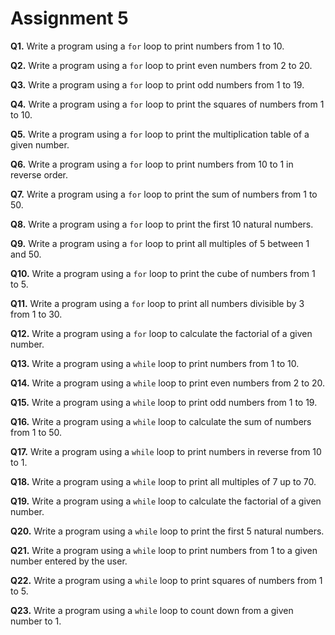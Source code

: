# Assignment 5


**Q1.** Write a program using a `for` loop to print numbers from 1 to 10.

**Q2.** Write a program using a `for` loop to print even numbers from 2 to 20.

**Q3.** Write a program using a `for` loop to print odd numbers from 1 to 19.

**Q4.** Write a program using a `for` loop to print the squares of numbers from 1 to 10.

**Q5.** Write a program using a `for` loop to print the multiplication table of a given number.

**Q6.** Write a program using a `for` loop to print numbers from 10 to 1 in reverse order.

**Q7.** Write a program using a `for` loop to print the sum of numbers from 1 to 50.

**Q8.** Write a program using a `for` loop to print the first 10 natural numbers.

**Q9.** Write a program using a `for` loop to print all multiples of 5 between 1 and 50.

**Q10.** Write a program using a `for` loop to print the cube of numbers from 1 to 5.

**Q11.** Write a program using a `for` loop to print all numbers divisible by 3 from 1 to 30.

**Q12.** Write a program using a `for` loop to calculate the factorial of a given number.

**Q13.** Write a program using a `while` loop to print numbers from 1 to 10.

**Q14.** Write a program using a `while` loop to print even numbers from 2 to 20.

**Q15.** Write a program using a `while` loop to print odd numbers from 1 to 19.

**Q16.** Write a program using a `while` loop to calculate the sum of numbers from 1 to 50.

**Q17.** Write a program using a `while` loop to print numbers in reverse from 10 to 1.

**Q18.** Write a program using a `while` loop to print all multiples of 7 up to 70.

**Q19.** Write a program using a `while` loop to calculate the factorial of a given number.

**Q20.** Write a program using a `while` loop to print the first 5 natural numbers.

**Q21.** Write a program using a `while` loop to print numbers from 1 to a given number entered by the user.

**Q22.** Write a program using a `while` loop to print squares of numbers from 1 to 5.

**Q23.** Write a program using a `while` loop to count down from a given number to 1.


